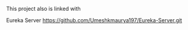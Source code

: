 This project also is linked with 

Eureka Server
https://github.com/Umeshkmaurya197/Eureka-Server.git
